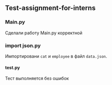 ## Test-assignment-for-interns

### Main.py
Сделали работу Main.py корректной

### import json.py
Импортировани `cat` и `employee` в файл `data.json`. 

#### test.py
Тест выполняется без ошибок 
